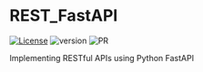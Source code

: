 # REST_FastAPI
[![License](https://img.shields.io/badge/License-Apache%202.0-blue.svg)](docs/license_apache_v2)  ![version](https://img.shields.io/badge/version-0.1.0-orange) ![PR](https://img.shields.io/badge/PRs-Welcome-green)

Implementing RESTful APIs using Python FastAPI
